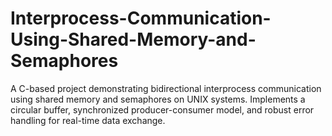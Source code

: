 # Interprocess-Communication-Using-Shared-Memory-and-Semaphores
A C-based project demonstrating bidirectional interprocess communication using shared memory and semaphores on UNIX systems. Implements a circular buffer, synchronized producer-consumer model, and robust error handling for real-time data exchange.
